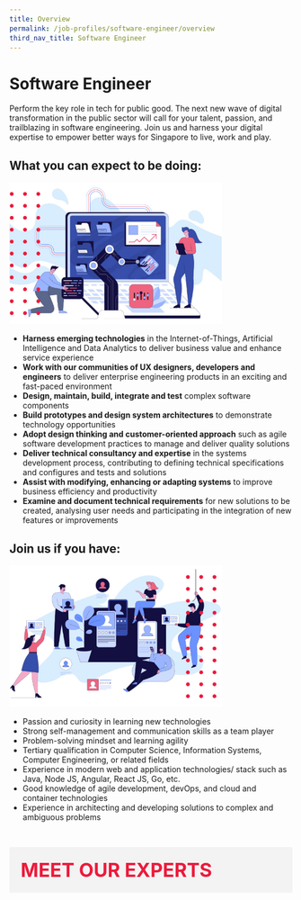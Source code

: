 ```yaml
---
title: Overview
permalink: /job-profiles/software-engineer/overview
third_nav_title: Software Engineer
---
```

# Software Engineer
Perform the key role in tech for public good. The next new wave of digital transformation in the public sector will call for your talent, passion, and trailblazing in software engineering. Join us and harness your digital expertise to empower better ways for Singapore to live, work and play.

## What you can expect to be doing:

<div style="width:75%;height:75%;"><img src="images/job-profile-1.jpg"></div>


* **Harness emerging technologies** in the Internet-of-Things, Artificial Intelligence and Data Analytics to deliver business value and enhance service experience
* **Work with our communities of UX designers, developers and engineers** to deliver enterprise engineering products in an exciting and fast-paced environment
* **Design, maintain, build, integrate and test** complex software components
* **Build prototypes and design system architectures** to demonstrate technology opportunities
* **Adopt design thinking and customer-oriented approach** such as agile software development practices to manage and deliver quality solutions
* **Deliver technical consultancy and expertise** in the systems development process, contributing to defining technical specifications and configures and tests and solutions
* **Assist with modifying, enhancing or adapting systems** to improve business efficiency and productivity 
* **Examine and document technical requirements** for new solutions to be created, analysing user needs and participating in the integration of new features or improvements

## Join us if you have:

<div style="width:75%;height:75%;"><img src="images/job-profile-2a.jpg" ></div>


* Passion and curiosity in learning new technologies
* Strong self-management and communication skills as a team player
* Problem-solving mindset and learning agility
* Tertiary qualification in Computer Science, Information Systems, Computer Engineering, or related fields
* Experience in modern web and application technologies/ stack such as Java, Node JS, Angular, React JS, Go, etc.  
* Good knowledge of agile development, devOps, and cloud and container technologies
* Experience in architecting and developing solutions to complex and ambiguous problems


​
<div class="row" style="font-size:34px; font-weight: 700; color: #ed1a3b; background-color: #f3f3f3; padding: 20px 0px 20px 20px;"> MEET OUR EXPERTS</div>
        
